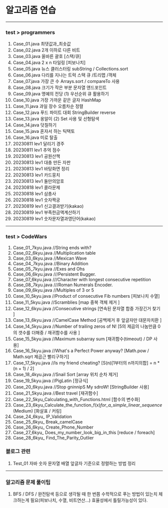 # 알고리즘 연습
---
### test > programmers
1. Case_01.java  최댓값과_최솟값
2. Case_02.java 2개 이하로 다른 비트
3. Case_03.java 올바른 괄호 [스택/큐]
4. Case_04.java 2 x n 타일링 [피보나치]
5. Case_05.java 뉴스 클러스터링 subString /  Collections.sort
6. Case_06.java 다리를 지나는 트럭 스택 큐 /트리맵 /객체
7. Case_07.java 가장 큰 수 Arrays.sort / compareTo 사용
8. Case_08.java 크기가 작은 부분 문자열 앤드포인트
9. Case_09.java 명예의 전당 (1) 우선순위 큐 활용하기
10. Case_10.java 가장 가까운 같은 글자 HashMap
11. Case_11.java 과일 장수 오름차순 정렬
12. Case_12.java 푸드 파이트 대회 StringBuilder reverse
13. Case_13.java 옹알이 (2) Set 사용 및 선형탐색
14. Case_14.java 덧칠하기
15. Case_15.java 혼자서 하는 틱택토
16. Case_16.java 미로 탈출
17. 20230811 lev1 달리기 경주 
18. 20230811 lev1 추억 점수 
19. 20230813 lev1 공원산책
20. 20230813 lev1 대충 만든 자판
21. 20230813 lev1 바탕화면 정리
22. 20230813 lev1 카드뭉치
23. 20230813 lev1 둘만의암호
24. 20230818 lev1 콜라문제
25. 20230818 lev1 삼총사
26. 20230818 lev1 숫자짝궁
27. 20230819 lev1 신고결과받기(kakao)
28. 20230819 lev1 부족한금액계산하기
29. 20230819 lev1 숫자문자열과영단어(kakao)
---
### test > CodeWars
1. Case_01_7kyu.java  //String ends with?
2. Case_02_6kyu.java  //Multiplication table
3. Case_03_6kyu.java  //Mexican Wave
4. Case_04_7kyu.java  //Binary Addition
5. Case_05_7kyu.java  //Exes and Ohs
6. Case_06_6kyu.java  ///Persistent Bugger.
7. Case_07_6kyu.java  ///Character with longest consecutive repetition
8. Case_08_7kyu.java  ///Roman Numerals Encoder.
9. Case_09_6kyu.java  //Multiples of 3 or 5
10. Case_10_5kyu.java  //Product of consecutive Fib numbers [피보나치 수열]
11. Case_11_5kyu.java  //Scramblies [map 중복 객체 제거 ]
12. Case_12_6kyu.java  //Consecutive strings [연속된 문자열 합중 가장긴거 찾기 ]
13. Case_13_6kyu.java  //CamelCase Method [공백제거 후 앞글자만 대문자치환 ]
14. Case_14_5kyu.java  //Number of trailing zeros of N! [5의 제곱의 나눔만큼 0의 갯수를 더해중 / 재귀함수를 사용 ]
15. Case_15_5kyu.java  //Maximum subarray sum [재귀함수(timeout) / DP 사용]
16. Case_16_5kyu.java  //What's a Perfect Power anyway? [Math.pow / Math.sqrt 제곱근 빨리구하기]
17. Case_17_5kyu.java  //Is my friend cheating? [S(n)[1부터의 n까지의합] = n * (n + 1) / 2]
18. Case_18_4kyu.java  //Snail Sort [array 위치 순차 제거]
19. Case_19_5kyu.java  //PigLatin [정규식]
20. Case_20_6kyu.java  //Stop gninnipS My sdroW! [StringBuilder 사용]
21. Case_21_5kyu.java  //Best travel [재귀함수]
22. Case_22_5kyu_Calculating_with_Functions.html [함수의 변수화]
23. Case_23_6kyu_Calculate_the_function_f(x)_for_a_simple_linear_sequence_(Medium) [화살표 / 커링]
24. Case_24_6kyu_ IP_Validation
25. Case_25_6kyu_ Break_camelCase
26. Case_26_6kyu_ Create_Phone_Number
27. Case_27_6kyu_ Does_my_number_look_big_in_this [reduce / foreach]
28. Case_28_6kyu_ Find_The_Parity_Outlier
### 블로그 관련
1. Test_01 자바 숫자 문자열 배열 앞글자 기준으로 정렬하는 방법 정리

---
### 알고리즘 문제 풀이팁
1. BFS / DFS / 완전탐색 등으로 생각될 때 한 번쯤 수학적으로 푸는 방법이 있는치 체크하는게 필요(피보나치, 수열, 비트연산...) 효율성에서 틀릴가능성이 있다.
